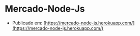 # Mercado-Node-Js
 * Publicado em: [https://mercado-node-js.herokuapp.com/](https://mercado-node-js.herokuapp.com/)
